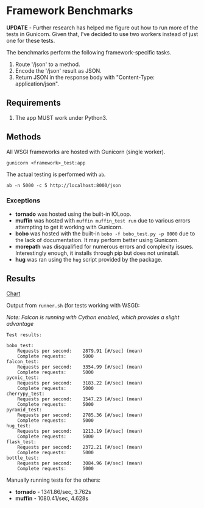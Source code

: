 # Framework Benchmarks

**UPDATE** - Further research has helped me figure out how to run 
more of the tests in Gunicorn. Given that, I've decided to use 
two workers instead of just one for these tests. 



The benchmarks perform the following framework-specific tasks.

1. Route '/json' to a method.
2. Encode the '/json' result as JSON.
3. Return JSON in the response body with "Content-Type: application/json". 

## Requirements

1. The app MUST work under Python3.


## Methods

All WSGI frameworks are hosted with Gunicorn (single worker). 

    gunicorn <framework>_test:app

The actual testing is performed with `ab`. 

    ab -n 5000 -c 5 http://localhost:8000/json

### Exceptions

* **tornado** was hosted using the built-in IOLoop.
* **muffin** was hosted with `muffin muffin_test run` due to various errors attempting to get it working with Gunicorn.
* **bobo** was hosted with the built-in `bobo -f bobo_test.py -p 8000` due to the lack of documentation. It may perform better
    using Gunicorn.
* **morepath** was disqualified for numerous errors and complexity issues. Interestingly enough, it installs through pip but does not uninstall.
* **hug** was ran using the `hug` script provided by the package.

## Results

[Chart](http://pycnic.nullism.com/images/pycnic-bench.png)

Output from `runner.sh` (for tests working with WSGI):

*Note: Falcon is running with Cython enabled, which provides a slight advantage*


    Test results:

    bobo_test:
        Requests per second:    2879.91 [#/sec] (mean)
        Complete requests:      5000
    falcon_test:
    	Requests per second:    3354.99 [#/sec] (mean)
    	Complete requests:      5000
    pycnic_test:
    	Requests per second:    3183.22 [#/sec] (mean)
    	Complete requests:      5000
    cherrypy_test:
    	Requests per second:    1547.23 [#/sec] (mean)
    	Complete requests:      5000
    pyramid_test:
    	Requests per second:    2785.36 [#/sec] (mean)
    	Complete requests:      5000
    hug_test:
    	Requests per second:    1213.19 [#/sec] (mean)
    	Complete requests:      5000
    flask_test:
    	Requests per second:    2372.21 [#/sec] (mean)
    	Complete requests:      5000
    bottle_test:
    	Requests per second:    3084.96 [#/sec] (mean)
    	Complete requests:      5000


Manually running tests for the others:

* **tornado** - 1341.86/sec, 3.762s
* **muffin** - 1080.41/sec, 4.628s


